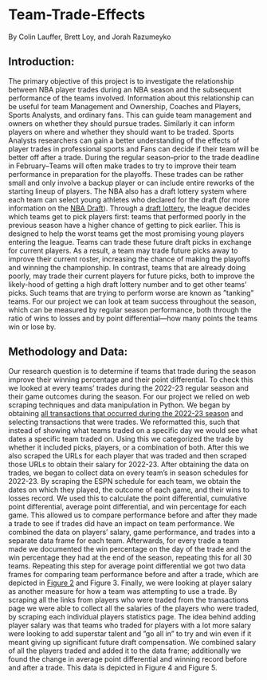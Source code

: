 # Team-Trade-Effects
By Colin Lauffer, Brett Loy, and Jorah Razumeyko 

## Introduction:

The primary objective of this project is to investigate the relationship between NBA player trades during an NBA season and the subsequent performance of the teams involved. Information about this relationship can be useful for team Management and Ownership, Coaches and Players, Sports Analysts, and ordinary fans. This can guide team management and owners on whether they should pursue trades. Similarly it can inform players on where and whether they should want to be traded. Sports Analysts researchers can gain a better understanding of the effects of player trades in professional sports and Fans can decide if their team will be better off after a trade.
During the regular season–prior to the trade deadline in February–Teams will often make trades to try to improve their team performance in preparation for the playoffs. These trades can be rather small and only involve a backup player or can include entire reworks of the starting lineup of players. The NBA also has a draft lottery system where each team can select young athletes who declared for the draft (for more information on the [NBA Draft](https://en.wikipedia.org/wiki/NBA_draft)). Through a [draft lottery](https://www.nba.com/news/nba-draft-lottery-explainer), the league decides which teams get to pick players first: teams that performed poorly in the previous season have a higher chance of getting to pick earlier. This is designed to help the worst teams get the most promising young players entering the league. Teams can trade these future draft picks in exchange for current players. As a result, a team may trade future picks away to improve their current roster, increasing the chance of making the playoffs and winning the championship. In contrast, teams that are already doing poorly, may trade their current players for future picks, both to improve the likely-hood of getting a high draft lottery number and to get other teams’ picks.
Such teams that are trying to perform worse are known as ”tanking” teams.
For our project we can look at team success throughout the season, which can be measured by regular season performance, both through the ratio of wins to losses and by point differential—how many points the teams win or lose by.

## Methodology and Data:
Our research question is to determine if teams that trade during the season improve their winning percentage and their point differential. To check this we looked at every teams’ trades during the 2022-23 regular season and their game outcomes during the season.
For our project we relied on web scraping techniques and data manipulation in Python. We began by obtaining [all transactions that occurred during the 2022-23 season](https://www.basketball-reference.com/leagues/NBA_2023_transactions.html) and selecting transactions that were trades. We reformatted this, such that instead of showing what teams traded on a specific day we would see what dates a specific team traded on. Using this we categorized the trade by whether it included picks, players, or a combination of both. After this we also scraped the URLs for each player that was traded and then scraped those URLs to obtain their salary for 2022-23.
After obtaining the data on trades, we began to collect data on every team’s in season schedules for 2022-23. By scraping the ESPN schedule for each team, we obtain the dates on which they played, the outcome of each game, and their wins to losses record. We used this to calculate the point differential, cumulative point differential, average point differential, and win percentage for each game. This allowed us to compare performance before and after they made a trade to see if trades did have an impact on team performance. We combined the data on players’ salary, game performance, and trades into a separate data frame for each team. Afterwards, for every trade a team made we documented the win percentage on the day of the trade and the win percentage they had at the end of the season, repeating this for all 30 teams. Repeating this step for average point differential we got two data frames for comparing team performance before and after a trade, which are depicted in [Figure 2](Trade_Dates.png) and Figure 3.
Finally, we were looking at player salary as another measure for how a team was attempting to use a trade. By scraping all the links from players who were traded from the transactions page we were able to collect all the salaries of the players who were traded, by scraping each individual players statistics page. The idea behind adding player salary was that teams who traded for players with a lot more salary were looking to add superstar talent and ”go all in” to try and win even if it meant giving up significant future draft compensation. We combined salary of all the players traded and added it to the data frame; additionally we found the change in average point differential and winning record before and after a trade. This data is
depicted in Figure 4 and Figure 5.
